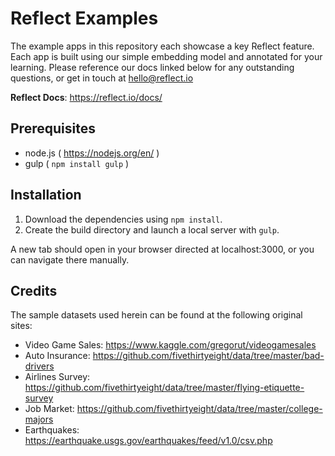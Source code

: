# Reflect Examples

The example apps in this repository each showcase a key Reflect feature. Each app is built using our simple embedding model and annotated for your learning. Please reference our docs linked below for any outstanding questions, or get in touch at hello@reflect.io    

**Reflect Docs**: https://reflect.io/docs/

## Prerequisites

- node.js ( https://nodejs.org/en/ )
- gulp ( `npm install gulp` )

## Installation

1. Download the dependencies using `npm install`.
2. Create the build directory and launch a local server with `gulp`.

  A new tab should open in your browser directed at localhost:3000, or you can navigate there manually.

## Credits

The sample datasets used herein can be found at the following original sites:
- Video Game Sales: https://www.kaggle.com/gregorut/videogamesales
- Auto Insurance: https://github.com/fivethirtyeight/data/tree/master/bad-drivers
- Airlines Survey: https://github.com/fivethirtyeight/data/tree/master/flying-etiquette-survey
- Job Market: https://github.com/fivethirtyeight/data/tree/master/college-majors
- Earthquakes: https://earthquake.usgs.gov/earthquakes/feed/v1.0/csv.php
